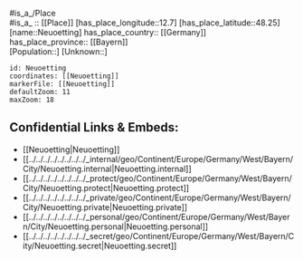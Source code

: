 ﻿---
location: [48.25,12.7] 
mapzoom: [7,12] 
mapmarker: city 
type: City
tags:
- geo/City


SpocWebEntityId: 32875
isDeleted: false
confidential: public

---
#is_a_/Place  
#is_a_ :: [[Place]] 
[has_place_longitude::12.7] 
[has_place_latitude::48.25] 
[name::Neuoetting] 
has_place_country:: [[Germany]]  
has_place_province:: [[Bayern]]  
[Population::] 
[Unknown::] 


```leaflet
id: Neuoetting
coordinates: [[Neuoetting]] 
markerFile: [[Neuoetting]] 
defaultZoom: 11 
maxZoom: 18
```


## Confidential Links & Embeds: 
- [[Neuoetting|Neuoetting]]  
- [[../../../../../../../../_internal/geo/Continent/Europe/Germany/West/Bayern/City/Neuoetting.internal|Neuoetting.internal]] 
- [[../../../../../../../../_protect/geo/Continent/Europe/Germany/West/Bayern/City/Neuoetting.protect|Neuoetting.protect]] 
- [[../../../../../../../../_private/geo/Continent/Europe/Germany/West/Bayern/City/Neuoetting.private|Neuoetting.private]] 
- [[../../../../../../../../_personal/geo/Continent/Europe/Germany/West/Bayern/City/Neuoetting.personal|Neuoetting.personal]] 
- [[../../../../../../../../_secret/geo/Continent/Europe/Germany/West/Bayern/City/Neuoetting.secret|Neuoetting.secret]] 
